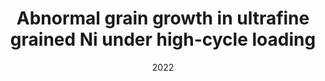 ---
title: "Abnormal grain growth in ultrafine grained Ni under high-cycle loading"
collection: publications
permalink: /publication/2022-Abnormal-grain-growth-in-ultrafine-grained-Ni-under-high-cycle-loading
date: 2022
venue: 'Scripta Materialia'
paperurl: 'https://www.sciencedirect.com/science/article/pii/S1359646221006527'
citation: ' Alejandro Barrios,  Yin Zhang,  Xavier Maeder,  Gustavo Castelluccio,  Olivier Pierron,  Ting Zhu, &quot;Abnormal grain growth in ultrafine grained Ni under high-cycle loading.&quot; Scripta Materialia, 209, 114372, 2022.'
authors: ' Alejandro Barrios,  Yin Zhang,  Xavier Maeder,  Gustavo Castelluccio,  Olivier Pierron,  Ting Zhu, '
volume: '209'
pages: '114372'
---